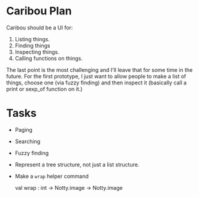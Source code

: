 # Caribou Plan

Caribou should be a UI for:

  1. Listing things.
  2. Finding things
  3. Inspecting things.
  4. Calling functions on things.

The last point is the most challenging and I'll leave that for some time
in the future. For the first prototype, I just want to allow people to
make a list of things, choose one (via fuzzy finding) and then inspect it
(basically call a print or sexp\_of function on it.)

# Tasks

* Paging
* Searching
* Fuzzy finding
* Represent a tree structure, not just a list structure.
* Make a `wrap` helper command

    val wrap : int -> Notty.image -> Notty.image
